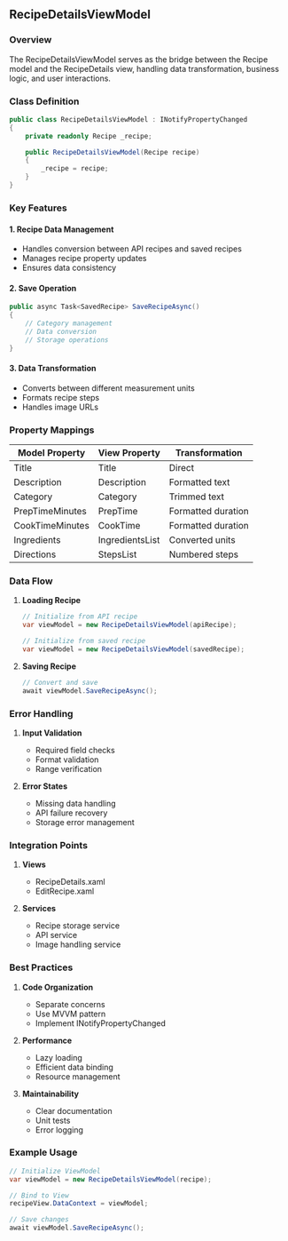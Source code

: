 ## RecipeDetailsViewModel

### Overview

The RecipeDetailsViewModel serves as the bridge between the Recipe model and the RecipeDetails view, handling data transformation, business logic, and user interactions.

### Class Definition

```csharp
public class RecipeDetailsViewModel : INotifyPropertyChanged
{
    private readonly Recipe _recipe;

    public RecipeDetailsViewModel(Recipe recipe)
    {
        _recipe = recipe;
    }
}
```

### Key Features

#### 1. Recipe Data Management

- Handles conversion between API recipes and saved recipes
- Manages recipe property updates
- Ensures data consistency

#### 2. Save Operation

```csharp
public async Task<SavedRecipe> SaveRecipeAsync()
{
    // Category management
    // Data conversion
    // Storage operations
}
```

#### 3. Data Transformation

- Converts between different measurement units
- Formats recipe steps
- Handles image URLs

### Property Mappings

| Model Property  | View Property   | Transformation     |
| --------------- | --------------- | ------------------ |
| Title           | Title           | Direct             |
| Description     | Description     | Formatted text     |
| Category        | Category        | Trimmed text       |
| PrepTimeMinutes | PrepTime        | Formatted duration |
| CookTimeMinutes | CookTime        | Formatted duration |
| Ingredients     | IngredientsList | Converted units    |
| Directions      | StepsList       | Numbered steps     |

### Data Flow

1. **Loading Recipe**

   ```csharp
   // Initialize from API recipe
   var viewModel = new RecipeDetailsViewModel(apiRecipe);

   // Initialize from saved recipe
   var viewModel = new RecipeDetailsViewModel(savedRecipe);
   ```

2. **Saving Recipe**
   ```csharp
   // Convert and save
   await viewModel.SaveRecipeAsync();
   ```

### Error Handling

1. **Input Validation**

   - Required field checks
   - Format validation
   - Range verification

2. **Error States**
   - Missing data handling
   - API failure recovery
   - Storage error management

### Integration Points

1. **Views**

   - RecipeDetails.xaml
   - EditRecipe.xaml

2. **Services**
   - Recipe storage service
   - API service
   - Image handling service

### Best Practices

1. **Code Organization**

   - Separate concerns
   - Use MVVM pattern
   - Implement INotifyPropertyChanged

2. **Performance**

   - Lazy loading
   - Efficient data binding
   - Resource management

3. **Maintainability**
   - Clear documentation
   - Unit tests
   - Error logging

### Example Usage

```csharp
// Initialize ViewModel
var viewModel = new RecipeDetailsViewModel(recipe);

// Bind to View
recipeView.DataContext = viewModel;

// Save changes
await viewModel.SaveRecipeAsync();
```